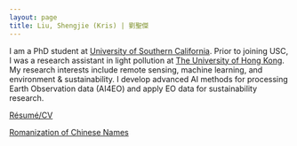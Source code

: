 ```yaml
---
layout: page
title: Liu, Shengjie (Kris) | 劉聖傑
---
```



I am a PhD student at [University of Southern California](https://usc.edu). Prior to joining USC, I was a research assistant in light pollution at [The University of Hong Kong](https://nightsky.physics.hku.hk/). My research interests include remote sensing, machine learning, and environment & sustainability. I develop advanced AI methods for processing Earth Observation data (AI4EO) and apply EO data for sustainability research. 


[Résumé/CV](skrisliuCV.pdf)

[Romanization of Chinese Names](img/RomanizationChineseNames.png)
